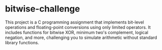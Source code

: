 # bitwise-challenge
This project is a C programming assignment that implements bit-level operations and floating-point conversions using only limited operators. It includes functions for bitwise XOR, minimum two's complement, logical negation, and more, challenging you to simulate arithmetic without standard library functions.

